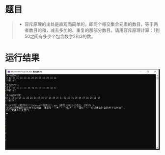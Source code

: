 # 题目
>- 容斥原理的出处是直观而简单的，即两个相交集合元素的数目，等于两者数目的和，减去多加的、重复的那部分数目。请用容斥原理计算：1到50之间有多少个包含数字2和3的数。
# 运行结果
![image](image/result.png)